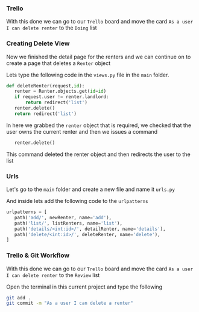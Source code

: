 
### Trello

With this done we can go to our `Trello` board and move the card `As a user I can delete renter` to the `Doing` list


### Creating Delete View

Now we finished the detail page for the renters and we can continue on to create a page that deletes a `Renter` object

Lets type the following code in the `views.py` file in the `main` folder.

```python
def deleteRenter(request,id):
   renter = Renter.objects.get(id=id)
   if request.user != renter.landlord:
       return redirect('list')
   renter.delete()
   return redirect('list')
```

In here we grabbed the `renter` object that is required, we checked that the user owns the current renter and then we issues a command

```python
   renter.delete()
```

This command deleted the renter object and then redirects the user to the list

### Urls

Let's go to the `main` folder and create a new file and name it `urls.py`

And inside lets add the following code to the `urlpatterns`

```python
urlpatterns = [
   path('add/', newRenter, name='add'),
   path('list/', listRenters, name='list'),
   path('details/<int:id>/', detailRenter, name='details'),
   path('delete/<int:id>/', deleteRenter, name='delete'),
]
```

### Trello & Git Workflow

With this done we can go to our `Trello` board and move the card `As a user I can delete renter` to the `Review` list

Open the terminal in this current project and type the following

```bash
git add .
git commit -m "As a user I can delete a renter"
```